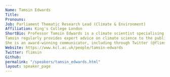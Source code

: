 ```yaml
---
Name: Tamsin Edwards
Title: 
Pronouns: 
Job: Parliament Thematic Research Lead (Climate & Environment)
Affiliation: King's College London
ShortBio: Professor Tamsin Edwards is a climate scientist specialising in quantifying the uncertainties of climate model predictions, particularly for the ice sheet and glacier contributions to sea level rise. She was a Lead Author of the Intergovernmental Panel on Climate Change (IPCC) [Sixth Assessment Report](https://www.ipcc.ch/report/sixth-assessment-report-working-group-i/) published in 2021. 
Tamsin regularly provides expert advice on climate science to the public, policymakers, media and businesses, and is currently the first Parliamentary Thematic Research Lead for Climate & Environment, advising the UK Parliament on research evidence to better inform scrutiny, legislation and debate. 
She is an award-winning communicator, including through Twitter (@flimsin), her blog for the Public Library of Science, PLoS [(All Models Are Wrong)](https://allmodels.plos.org/) and articles [for the Guardian](https://www.theguardian.com/profile/tamsin-edwards). Tamsin also co-presents the BBC Radio 4 series [“39 Ways to Save the Planet”](https://www.bbc.co.uk/programmes/m000qwt3).
Website: https://www.kcl.ac.uk/people/tamsin-edwards
Twitter: flimsin
Github: 
permalink: "/speakers/tamsin_edwards.html"
layout: speaker_page
---
```


